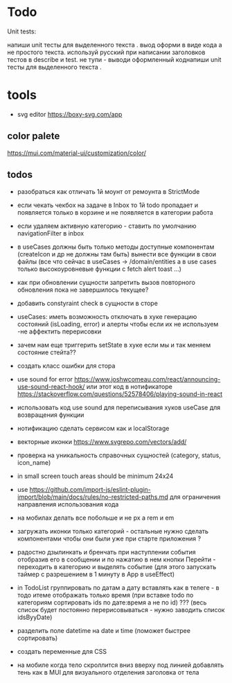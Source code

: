 # Todo

Unit tests:

напиши unit тесты для выделенного текста .
выод оформи в виде кода а не простого текста.
используй русский при написании заголовков тестов в describe и test.
не тупи - выводи оформленный коднапиши unit тесты для выделенного текста .

# tools

-   svg editor https://boxy-svg.com/app

## color palete

https://mui.com/material-ui/customization/color/

## todos

-   разобраться как отличать 1й моунт от ремоунта в StrictMode

-   если чекать чекбох на задаче в Inbox то 1й todo пропадает и появляется только в корзине и не появляется в категории работа

-   если удаляем активную категорию - ставить по умолчанию navigationFilter в inbox

-   в useCases должны быть только методы доступные компонентам (createIcon и др не должны там быть) вынести все функции в свои файлы (все что сейчас в useCases -> /domain/entities а в use cases только высокоуровневые функции с fetch alert toast ...)

-   как при обновлении сущности запретить вызов повторного обновления пока не завершилось текущее?
-   добавить constyraint check в сущности в сторе

-   useCases: иметь возможность отключать в хуке генерацию состояний (isLoading, error) и алерты чтобы если их не используем -не аффектить перерисовки

-   зачем нам еще триггерить setState в хуке если мы и так меняем состояние стейта??
-   создать класс ошибки для стора
-   use sound for error https://www.joshwcomeau.com/react/announcing-use-sound-react-hook/ или этот код в нотификаторе https://stackoverflow.com/questions/52578406/playing-sound-in-react
-   использовать код use sound для переписывания хуков useCase для возвращения функции
-   нотификацию сделать сервисом как и localStorage
-   векторные иконки https://www.svgrepo.com/vectors/add/
-   проверка на уникальность справочных сущностей (category, status, icon_name)
-   in small screen touch areas should be minimum 24x24
-   use https://github.com/import-js/eslint-plugin-import/blob/main/docs/rules/no-restricted-paths.md для ограничения направления использования кода

-   на мобилах делать все побольше и не px а rem и em

-   загружать иконки только категорий - остальные нужно сделать компонентами чтобы они были уже при старте приложения ?

-   радостно дзылинкать и бренчать при наступлении события отобразив его в сообщении и по нажатию в нем кнопки Перейти - переходить в категорию и выделять событие (для этого запускать таймер с разрешением в 1 минуту в Арр в useEffect)

-   in TodoList группировать по датам а дату вставлять как в телеге - в тодо итеме отображать только время (при вставке todo по категориям сортировать ids по дате:время а не по id) ??? (весь список будет постоянно перерисовываться - нужно заводить список idsByyDate)

-   разделить поле datetime на date и time (поможет быстрее сортировать)

-   создать переменные для CSS
-   на мобиле когда тело скроллится вниз вверху под линией добавлять тень как в MUI для визуального отделения заголовка от тела

